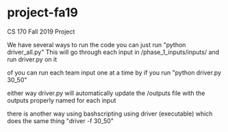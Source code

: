 # project-fa19
CS 170 Fall 2019 Project

We have several ways to run the code
you can just run "python driver_all.py"
This will go through each input in /phase_1_inputs/inputs/
and run driver.py on it 

of you can run each team input one at a time by 
if you run "python driver.py 30_50"

either way driver.py will automatically update the /outputs file with the outputs
properly named for each input

there is another way using bashscripting using driver (executable)
which does the same thing
"driver -f 30_50"